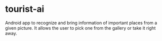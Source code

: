 # tourist-ai
Android app to recognize and bring information of important places from a given picture. It allows the user to pick one from the gallery or take it right away.
